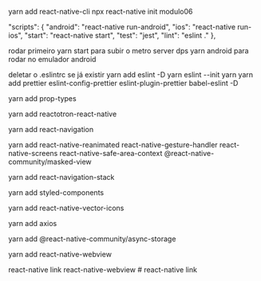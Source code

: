 yarn add react-native-cli
npx react-native init modulo06

"scripts": {
"android": "react-native run-android",
"ios": "react-native run-ios",
"start": "react-native start",
"test": "jest",
"lint": "eslint ."
},

rodar primeiro yarn start para subir o metro server
dps yarn android para rodar no emulador android

deletar o .eslintrc se já existir
yarn add eslint -D
yarn eslint --init
yarn
yarn add prettier eslint-config-prettier eslint-plugin-prettier babel-eslint -D

yarn add prop-types

yarn add reactotron-react-native

yarn add react-navigation

yarn add react-native-reanimated react-native-gesture-handler react-native-screens react-native-safe-area-context @react-native-community/masked-view

yarn add react-navigation-stack

yarn add styled-components

yarn add react-native-vector-icons

yarn add axios

yarn add @react-native-community/async-storage

yarn add react-native-webview

react-native link react-native-webview # react-native link
